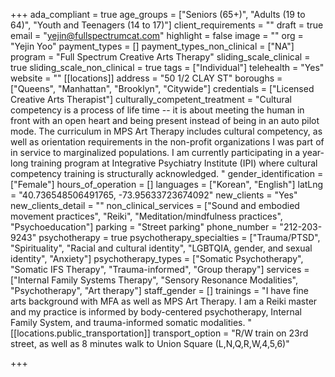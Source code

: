 +++
ada_compliant = true
age_groups = ["Seniors (65+)", "Adults (19 to 64)", "Youth and Teenagers (14 to 17)"]
client_requirements = ""
draft = true
email = "yejin@fullspectrumcat.com"
highlight = false
image = ""
org = "Yejin Yoo"
payment_types = []
payment_types_non_clinical = ["NA"]
program = "Full Spectrum Creative Arts Therapy"
sliding_scale_clinical = true
sliding_scale_non_clinical = true
tags = ["Individual"]
telehealth = "Yes"
website = ""
[[locations]]
address = "50 1/2 CLAY ST"
boroughs = ["Queens", "Manhattan", "Brooklyn", "Citywide"]
credentials = ["Licensed Creative Arts Therapist"]
culturally_competent_treatment = "Cultural competency is a process of life time -- it is about meeting the human in front with an open heart and being present instead of being in an auto pilot mode. The curriculum in MPS Art Therapy includes cultural competency, as well as orientation requirements in the non-profit organizations I was part of in service to marginalized populations. I am currently participating in a year-long training program at Integrative Psychiatry Institute (IPI) where cultural competency training is structurally acknowledged. "
gender_identification = ["Female"]
hours_of_operation = []
languages = ["Korean", "English"]
latLng = "40.736548506491765, -73.95633723674092"
new_clients = "Yes"
new_clients_detail = ""
non_clinical_services = ["Sound and embodied movement practices", "Reiki", "Meditation/mindfulness practices", "Psychoeducation"]
parking = "Street parking"
phone_number = "212-203-9243"
psychotherapy = true
psychotherapy_specialties = ["Trauma/PTSD", "Spirituality", "Racial and cultural identity", "LGBTQIA, gender, and sexual identity", "Anxiety"]
psychotherapy_types = ["Somatic Psychotherapy", "Somatic IFS Therapy", "Trauma-informed", "Group therapy"]
services = ["Internal Family Systems Therapy", "Sensory Resonance Modalities", "Psychotherapy", "Art therapy"]
staff_gender = []
trainings = "I have fine arts background with MFA as well as MPS Art Therapy. I am a Reiki master and my practice is informed by body-centered psychotherapy, Internal Family System, and trauma-informed somatic modalities.  "
[[locations.public_transportation]]
transport_option = "R/W train on 23rd street, as well as 8 minutes walk to Union Square (L,N,Q,R,W,4,5,6)"

+++
